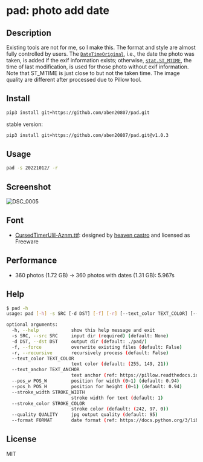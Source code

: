 # pad: photo add date

## Description

Existing tools are not for me, so I make this. The format and style are almost fully controlled by users. The [`DateTimeOriginal`](https://www.awaresystems.be/imaging/tiff/tifftags/privateifd/exif/datetimeoriginal.html), i.e., the date the photo was taken, is added if the exif information exists; otherwise, [`stat.ST_MTIME`](https://docs.python.org/3/library/stat.html#stat.ST_MTIME), the time of last modification, is used for those photo without exif information. Note that ST_MTIME is just close to but not the taken time. The image quality are different after processed due to Pillow tool.

## Install

```bash
pip3 install git+https://github.com/aben20807/pad.git
```

stable version:

```bash
pip3 install git+https://github.com/aben20807/pad.git@v1.0.3
```

## Usage

```bash
pad -s 20221012/ -r
```

## Screenshot

![DSC_0005](https://user-images.githubusercontent.com/14831545/195342599-26c714d1-37f2-4ec6-9f0d-f90b814ff67a.JPG)

## Font

+ [CursedTimerUlil-Aznm.ttf](https://www.fontspace.com/cursed-timer-ulil-font-f29411): designed by [heaven castro](https://www.fontspace.com/heaven-castro) and licensed as Freeware

## Performance

+ 360 photos (1.72 GB) -> 360 photos with dates (1.31 GB): 5.967s

## Help

```bash
$ pad -h
usage: pad [-h] -s SRC [-d DST] [-f] [-r] [--text_color TEXT_COLOR] [--text_anchor TEXT_ANCHOR] [--pos_w POS_W] [--pos_h POS_H] [--stroke_width STROKE_WIDTH] [--stroke_color STROKE_COLOR] [--quality QUALITY] [--format FORMAT]

optional arguments:
  -h, --help            show this help message and exit
  -s SRC, --src SRC     input dir (required) (default: None)
  -d DST, --dst DST     output dir (default: ./pad/)
  -f, --force           overwrite existing files (default: False)
  -r, --recursive       recursively process (default: False)
  --text_color TEXT_COLOR
                        text color (default: (255, 149, 21))
  --text_anchor TEXT_ANCHOR
                        text anchor (ref: https://pillow.readthedocs.io/en/stable/handbook/text-anchors.html#text-anchors) (default: rb)
  --pos_w POS_W         position for width (0~1) (default: 0.94)
  --pos_h POS_H         position for height (0~1) (default: 0.94)
  --stroke_width STROKE_WIDTH
                        stroke width for text (default: 1)
  --stroke_color STROKE_COLOR
                        stroke color (default: (242, 97, 0))
  --quality QUALITY     jpg output quality (default: 95)
  --format FORMAT       date format (ref: https://docs.python.org/3/library/datetime.html#strftime-and-strptime-format-codes) (default: `%y %-m %-d)
```

## License

MIT

